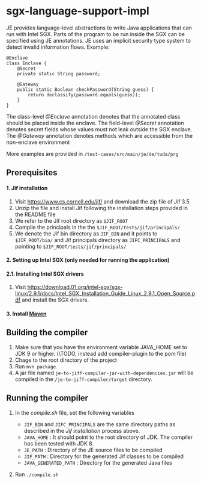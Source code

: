 # sgx-language-support-impl


JE provides language-level abstractions to write Java applications that can run with Intel SGX.
Parts of the program to be run inside the SGX can be specified using JE annotations. JE uses an implicit security type system to detect invalid information flows.
Example:
```
@Enclave
class Enclave {
	@Secret
	private static String password;
		
	@Gateway
	public static Boolean checkPassword(String guess) {
		return declassify(password.equals(guess));
	} 
}
```
The class-level *@Enclave* annotation denotes that the annotated class should be placed inside the enclave. The field-level *@Secret* annotation denotes secret fields whose values must not leak outside the SGX enclave. The *@Gateway* annotation denotes methods which are accessible from the non-enclave environment

More examples are provided in `/test-cases/src/main/je/de/tuda/prg`
## Prerequisites
#### 1. Jif installation
1. Visit https://www.cs.cornell.edu/jif/ and download the zip file of Jif 3.5
2. Unzip the file and install Jif following the installation steps provided in the README file
3. We refer to the Jif root directory as `$JIF_ROOT`
4. Compile the principals in the the `$JIF_ROOT/tests/jif/principals/`
5. We denote the Jif bin directory as `JIF_BIN` and it points to `$JIF_ROOT/bin/` and Jif principals directory as `JIFC_PRINCIPALS` and pointing to `$JIF_ROOT/tests/jif/principals/`

#### 2. Setting up Intel SGX (only needed for running the application)
#### 2.1. Installing Intel SGX drivers
1. Visit https://download.01.org/intel-sgx/sgx-linux/2.9.1/docs/Intel_SGX_Installation_Guide_Linux_2.9.1_Open_Source.pdf and install the SGX drivers.

#### 3. Install [Maven](https://maven.apache.org/)

## Building the compiler
1. Make sure that you have the environment variable JAVA_HOME set to JDK 9 or higher. (\TODO, instead add compiler-plugin to the pom file)
2. Chage to the root directory of the project
3. Run `mvn package`
4. A jar file named `je-to-jiff-compiler-jar-with-dependencies.jar` will be compiled in the `/je-to-jiff-compiler/target` directory.

## Running the compiler
1. In the *compile.sh* file, set the following variables
	* `JIF_BIN` and `JIFC_PRINCIPALS` are the same directory paths as described in the *Jif installation* process above.
	* `JAVA_HOME` : It should point to the root directory of JDK. The compiler has been tested with JDK 8.
	* `JE_PATH` : Directory of the JE source files to be compiled
	* `JIF_PATH` : Directory for the generated Jif classes to be compiled
	* `JAVA_GENERATED_PATH` : Directory for the generated Java files

2. Run ```./compile.sh```
